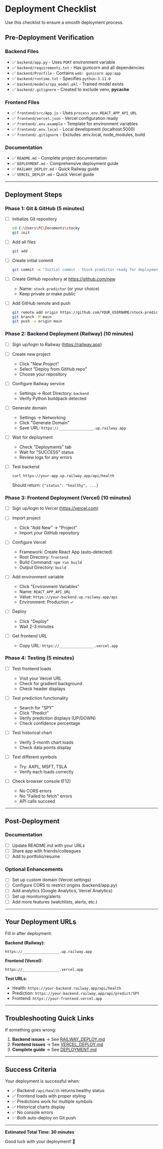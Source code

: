 # Deployment Checklist

Use this checklist to ensure a smooth deployment process.

## Pre-Deployment Verification

### Backend Files
- ✅ `backend/app.py` - Uses `PORT` environment variable
- ✅ `backend/requirements.txt` - Has gunicorn and all dependencies
- ✅ `backend/Procfile` - Contains `web: gunicorn app:app`
- ✅ `backend/runtime.txt` - Specifies `python-3.11.0`
- ✅ `backend/models/spy_model.pkl` - Trained model exists
- ✅ `backend/.gitignore` - Created to exclude venv, __pycache__

### Frontend Files
- ✅ `frontend/src/App.js` - Uses `process.env.REACT_APP_API_URL`
- ✅ `frontend/vercel.json` - Vercel configuration ready
- ✅ `frontend/.env.example` - Template for environment variables
- ✅ `frontend/.env.local` - Local development (localhost:5000)
- ✅ `frontend/.gitignore` - Excludes .env.local, node_modules, build

### Documentation
- ✅ `README.md` - Complete project documentation
- ✅ `DEPLOYMENT.md` - Comprehensive deployment guide
- ✅ `RAILWAY_DEPLOY.md` - Quick Railway guide
- ✅ `VERCEL_DEPLOY.md` - Quick Vercel guide

---

## Deployment Steps

### Phase 1: Git & GitHub (5 minutes)

- [ ] Initialize Git repository
  ```bash
  cd C:\Users\PC\Documents\stocky
  git init
  ```

- [ ] Add all files
  ```bash
  git add .
  ```

- [ ] Create initial commit
  ```bash
  git commit -m "Initial commit - Stock predictor ready for deployment"
  ```

- [ ] Create GitHub repository at https://github.com/new
  - Name: `stock-predictor` (or your choice)
  - Keep private or make public

- [ ] Add GitHub remote and push
  ```bash
  git remote add origin https://github.com/YOUR_USERNAME/stock-predictor.git
  git branch -M main
  git push -u origin main
  ```

### Phase 2: Backend Deployment (Railway) (10 minutes)

- [ ] Sign up/login to Railway (https://railway.app)

- [ ] Create new project
  - Click "New Project"
  - Select "Deploy from GitHub repo"
  - Choose your repository

- [ ] Configure Railway service
  - Settings → Root Directory: `backend`
  - Verify Python buildpack detected

- [ ] Generate domain
  - Settings → Networking
  - Click "Generate Domain"
  - Save URL: `https://________________.up.railway.app`

- [ ] Wait for deployment
  - Check "Deployments" tab
  - Wait for "SUCCESS" status
  - Review logs for any errors

- [ ] Test backend
  ```bash
  curl https://your-app.up.railway.app/api/health
  ```
  Should return: `{"status": "healthy", ...}`

### Phase 3: Frontend Deployment (Vercel) (10 minutes)

- [ ] Sign up/login to Vercel (https://vercel.com)

- [ ] Import project
  - Click "Add New" → "Project"
  - Import your GitHub repository

- [ ] Configure Vercel
  - Framework: Create React App (auto-detected)
  - Root Directory: `frontend`
  - Build Command: `npm run build`
  - Output Directory: `build`

- [ ] Add environment variable
  - Click "Environment Variables"
  - Name: `REACT_APP_API_URL`
  - Value: `https://your-backend.up.railway.app/api`
  - Environment: Production ✓

- [ ] Deploy
  - Click "Deploy"
  - Wait 2-3 minutes

- [ ] Get frontend URL
  - Copy URL: `https://________________.vercel.app`

### Phase 4: Testing (5 minutes)

- [ ] Test frontend loads
  - Visit your Vercel URL
  - Check for gradient background
  - Check header displays

- [ ] Test prediction functionality
  - Search for "SPY"
  - Click "Predict"
  - Verify prediction displays (UP/DOWN)
  - Check confidence percentage

- [ ] Test historical chart
  - Verify 3-month chart loads
  - Check data points display

- [ ] Test different symbols
  - Try: AAPL, MSFT, TSLA
  - Verify each loads correctly

- [ ] Check browser console (F12)
  - No CORS errors
  - No "Failed to fetch" errors
  - API calls succeed

---

## Post-Deployment

### Documentation
- [ ] Update README.md with your URLs
- [ ] Share app with friends/colleagues
- [ ] Add to portfolio/resume

### Optional Enhancements
- [ ] Set up custom domain (Vercel settings)
- [ ] Configure CORS to restrict origins (backend/app.py)
- [ ] Add analytics (Google Analytics, Vercel Analytics)
- [ ] Set up monitoring/alerts
- [ ] Add more features (watchlists, alerts, etc.)

---

## Your Deployment URLs

Fill in after deployment:

**Backend (Railway):**
```
https://_________________.up.railway.app
```

**Frontend (Vercel):**
```
https://_________________.vercel.app
```

**Test URLs:**
- Health: `https://your-backend.railway.app/api/health`
- Prediction: `https://your-backend.railway.app/api/predict/SPY`
- Frontend: `https://your-frontend.vercel.app`

---

## Troubleshooting Quick Links

If something goes wrong:

1. **Backend issues** → See [RAILWAY_DEPLOY.md](RAILWAY_DEPLOY.md#troubleshooting)
2. **Frontend issues** → See [VERCEL_DEPLOY.md](VERCEL_DEPLOY.md#troubleshooting)
3. **Complete guide** → See [DEPLOYMENT.md](DEPLOYMENT.md#troubleshooting)

---

## Success Criteria

Your deployment is successful when:

- ✅ Backend `/api/health` returns healthy status
- ✅ Frontend loads with proper styling
- ✅ Predictions work for multiple symbols
- ✅ Historical charts display
- ✅ No console errors
- ✅ Both auto-deploy on Git push

---

**Estimated Total Time: 30 minutes**

Good luck with your deployment! 🚀
